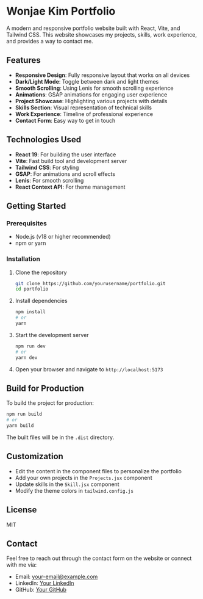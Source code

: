 # Wonjae Kim Portfolio

A modern and responsive portfolio website built with React, Vite, and Tailwind CSS. This website showcases my projects, skills, work experience, and provides a way to contact me.

## Features

- **Responsive Design**: Fully responsive layout that works on all devices
- **Dark/Light Mode**: Toggle between dark and light themes
- **Smooth Scrolling**: Using Lenis for smooth scrolling experience
- **Animations**: GSAP animations for engaging user experience
- **Project Showcase**: Highlighting various projects with details
- **Skills Section**: Visual representation of technical skills
- **Work Experience**: Timeline of professional experience
- **Contact Form**: Easy way to get in touch

## Technologies Used

- **React 19**: For building the user interface
- **Vite**: Fast build tool and development server
- **Tailwind CSS**: For styling
- **GSAP**: For animations and scroll effects
- **Lenis**: For smooth scrolling
- **React Context API**: For theme management

## Getting Started

### Prerequisites

- Node.js (v18 or higher recommended)
- npm or yarn

### Installation

1. Clone the repository
   ```bash
   git clone https://github.com/yourusername/portfolio.git
   cd portfolio
   ```

2. Install dependencies
   ```bash
   npm install
   # or
   yarn
   ```

3. Start the development server
   ```bash
   npm run dev
   # or
   yarn dev
   ```

4. Open your browser and navigate to `http://localhost:5173`

## Build for Production

To build the project for production:

```bash
npm run build
# or
yarn build
```

The built files will be in the `.dist` directory.

## Customization

- Edit the content in the component files to personalize the portfolio
- Add your own projects in the `Projects.jsx` component
- Update skills in the `Skill.jsx` component
- Modify the theme colors in `tailwind.config.js`

## License

MIT

## Contact

Feel free to reach out through the contact form on the website or connect with me via:

- Email: [your-email@example.com](mailto:your-email@example.com)
- LinkedIn: [Your LinkedIn](https://linkedin.com/in/yourprofile)
- GitHub: [Your GitHub](https://github.com/yourusername)
